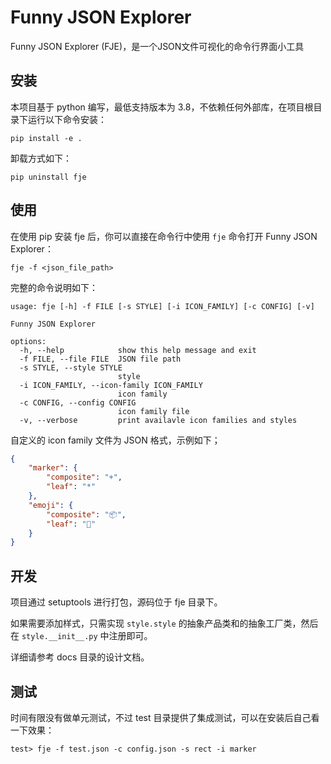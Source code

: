 # Funny JSON Explorer

Funny JSON Explorer (FJE)，是一个JSON文件可视化的命令行界面小工具

## 安装

本项目基于 python 编写，最低支持版本为 3.8，不依赖任何外部库，在项目根目录下运行以下命令安装：

```shell
pip install -e .
```

卸载方式如下：

```shell
pip uninstall fje
```

## 使用

在使用 pip 安装 fje 后，你可以直接在命令行中使用 `fje` 命令打开 Funny JSON Explorer：

```shell
fje -f <json_file_path>
```

完整的命令说明如下：

```
usage: fje [-h] -f FILE [-s STYLE] [-i ICON_FAMILY] [-c CONFIG] [-v]

Funny JSON Explorer

options:
  -h, --help            show this help message and exit
  -f FILE, --file FILE  JSON file path
  -s STYLE, --style STYLE
                        style
  -i ICON_FAMILY, --icon-family ICON_FAMILY
                        icon family
  -c CONFIG, --config CONFIG
                        icon family file
  -v, --verbose         print availavle icon families and styles
```

自定义的 icon family 文件为 JSON 格式，示例如下；

```json
{
    "marker": {
        "composite": "+",
        "leaf": "*"
    },
    "emoji": {
        "composite": "📦",
        "leaf": "🧸"
    }
}
```

## 开发

项目通过 setuptools 进行打包，源码位于 fje 目录下。

如果需要添加样式，只需实现 `style.style` 的抽象产品类和的抽象工厂类，然后在 `style.__init__.py` 中注册即可。

详细请参考 docs 目录的设计文档。

## 测试

时间有限没有做单元测试，不过 test 目录提供了集成测试，可以在安装后自己看一下效果：

```shell
test> fje -f test.json -c config.json -s rect -i marker
```